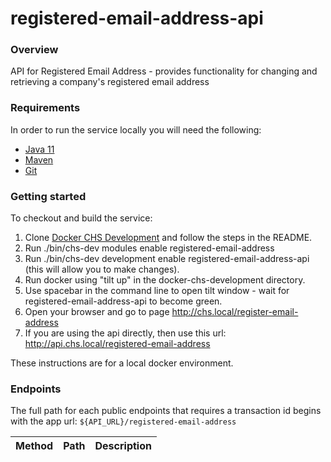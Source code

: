 # registered-email-address-api

### Overview
API for Registered Email Address - provides functionality for changing and retrieving a company's registered email address 

### Requirements
In order to run the service locally you will need the following:
- [Java 11](https://www.oracle.com/java/technologies/downloads/#java11)
- [Maven](https://maven.apache.org/download.cgi)
- [Git](https://git-scm.com/downloads)

### Getting started
To checkout and build the service:
1. Clone [Docker CHS Development](https://github.com/companieshouse/docker-chs-development) and follow the steps in the README.
2. Run ./bin/chs-dev modules enable registered-email-address
3. Run ./bin/chs-dev development enable registered-email-address-api (this will allow you to make changes).
4. Run docker using "tilt up" in the docker-chs-development directory.
5. Use spacebar in the command line to open tilt window - wait for registered-email-address-api to become green.
6. Open your browser and go to page http://chs.local/register-email-address
7. If you are using the api directly, then use this url: http://api.chs.local/registered-email-address

These instructions are for a local docker environment.

### Endpoints

The full path for each public endpoints that requires a transaction id begins with the app url:
`${API_URL}/registered-email-address`

Method    | Path                                                                         | Description
:---------|:-----------------------------------------------------------------------------|:-----------